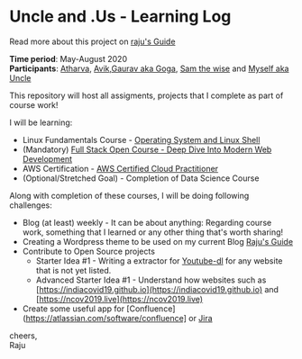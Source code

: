 # Uncle and .Us - Learning Log
Read more about this project on [raju's Guide](https://raju.guide/index.php/2020/05/01/uncle-and-us-experiment-in-learning-together/)

**Time period**: May-August 2020  
**Participants**: [Atharva](https://atharva.uncleand.us), [Avik](https://avik.uncleand.us),[Gaurav aka Goga](https://gaurav.uncleand.us), [Sam the wise](https://sam.uncleand.us) and [Myself aka Uncle](https://raju.guide)

This repository will host all assigments, projects that I complete as part of course work!

I will be learning:
* Linux Fundamentals Course - [Operating System and Linux Shell](https://courses.pikuma.com/courses/linux-tutorial-bash-shell-script)
* (Mandatory) [Full Stack Open Course - Deep Dive Into Modern Web Development](https://fullstackopen.com/en/)
* AWS Certification - [AWS Certified Cloud Practitioner](https://aws.amazon.com/certification/certified-cloud-practitioner/)
* (Optional/Stretched Goal) - Completion of Data Science Course

Along with completion of these courses, I will be doing following challenges:
* Blog (at least) weekly - It can be about anything: Regarding course work, something that I learned or any other thing that's worth sharing!
* Creating a Wordpress theme to be used on my current Blog [Raju's Guide](https://raju.guide)
* Contribute to Open Source projects
  * Starter Idea #1 - Writing a extractor for [Youtube-dl](https://github.com/ytdl-org/youtube-dl) for any website that is not yet listed.
  * Advanced Starter Idea #1 - Understand how websites such as [https://indiacovid19.github.io](https://indiacovid19.github.io) and [https://ncov2019.live](https://ncov2019.live)
* Create some useful app for [Confluence](https://atlassian.com/software/confluence] or [Jira](https://atlassian.com/software/jira)

cheers,  
Raju
